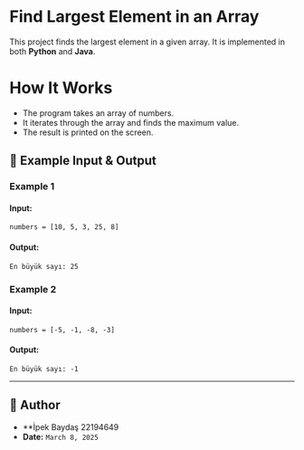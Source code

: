 
# Find Largest Element in an Array

This project finds the largest element in a given array. It is implemented in both **Python** and **Java**.
# How It Works

- The program takes an array of numbers.
- It iterates through the array and finds the maximum value.
- The result is printed on the screen.

## 📝 Example Input & Output

### **Example 1**
#### Input:
```
numbers = [10, 5, 3, 25, 8]
```
#### Output:
```
En büyük sayı: 25
```

### **Example 2**
#### Input:
```
numbers = [-5, -1, -8, -3]
```
#### Output:
```
En büyük sayı: -1
```

---

## 👤 Author
- **İpek Baydaş 22194649
- **Date:** `March 8, 2025`
